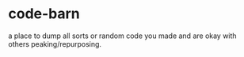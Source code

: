 # code-barn
a place to dump all sorts or random code you made and are okay with others peaking/repurposing.
